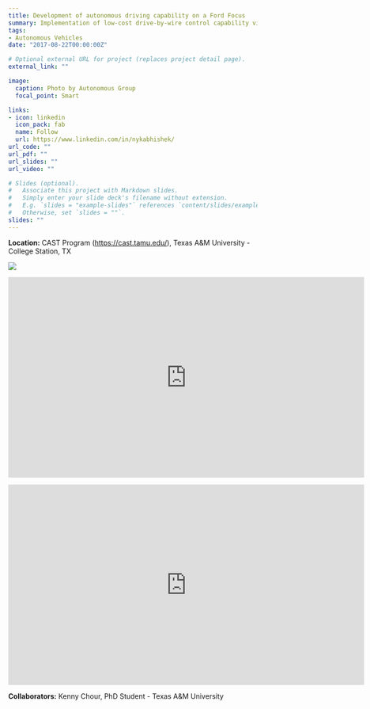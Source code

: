 ```yaml
---
title: Development of autonomous driving capability on a Ford Focus
summary: Implementation of low-cost drive-by-wire control capability via sensor emulation using Arduino Mega on a Ford focus vehicle.
tags:
- Autonomous Vehicles
date: "2017-08-22T00:00:00Z"

# Optional external URL for project (replaces project detail page).
external_link: ""

image:
  caption: Photo by Autonomous Group
  focal_point: Smart

links:
- icon: linkedin
  icon_pack: fab
  name: Follow
  url: https://www.linkedin.com/in/nykabhishek/
url_code: ""
url_pdf: ""
url_slides: ""
url_video: ""

# Slides (optional).
#   Associate this project with Markdown slides.
#   Simply enter your slide deck's filename without extension.
#   E.g. `slides = "example-slides"` references `content/slides/example-slides.md`.
#   Otherwise, set `slides = ""`.
slides: ""
---
```


<b>Location:</b> CAST Program (https://cast.tamu.edu/), Texas A&M University - College Station, TX

<p>
    <img src='/images/focus_circuit.jpg'>
</p>
<p>
    <iframe width="720" height="405" src="https://www.youtube.com/embed/0Qlv_Cc4pwY" frameborder="0" allow="accelerometer; autoplay; encrypted-media; gyroscope; picture-in-picture" allowfullscreen></iframe>
</p>
<p>
    <iframe width="720" height="405" src="https://www.youtube.com/embed/Q8OMI-cLm2E" frameborder="0" allow="accelerometer; autoplay; encrypted-media; gyroscope; picture-in-picture" allowfullscreen></iframe>
</p>

<p>
    <b>Collaborators:</b> Kenny Chour, PhD Student - Texas A&M University
</p>